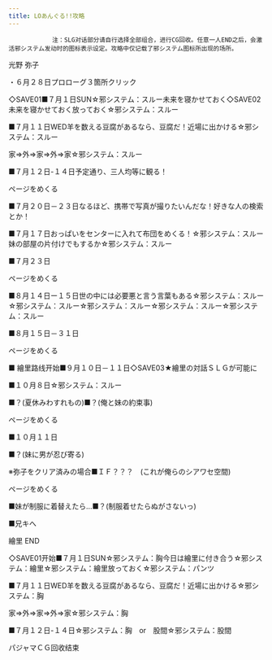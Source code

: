 ```yaml
---
title: LOあんぐる!!攻略
---
```


                注：SLG对话部分请自行选择全部组合，进行CG回收。任意一人END之后，会激活邪システム发动时的图标表示设定。攻略中仅记载了邪システム图标所出现的场所。

光野 弥子

・６月２８日プロローグ３箇所クリック

◇SAVE01■７月１日SUN☆邪システム：スルー未来を寝かせておく◇SAVE02未来を寝かせておく放っておく☆邪システム：スルー

■７月１１日WED羊を数える豆腐があるなら、豆腐だ！近場に出かける☆邪システム：スルー

家⇒外⇒家⇒外⇒家☆邪システム：スルー

■７月１２日-１４日予定通り、三人均等に観る！

ページをめくる

■７月２０日－２３日なるほど、携帯で写真が撮りたいんだな！好きな人の検索とか！

■７月１７日おっぱいをセンターに入れて布団をめくる！☆邪システム：スルー妹の部屋の片付けでもするか☆邪システム：スルー

■７月２３日

ページをめくる

■８月１４日ー１５日世の中には必要悪と言う言葉もある☆邪システム：スルー☆邪システム：スルー☆邪システム：スルー☆邪システム：スルー☆邪システム：スルー

■８月１５日－３１日

ページをめくる

■ 繪里路线开始■９月１０日－１１日◇SAVE03★繪里の対話ＳＬＧが可能に

■１０月８日☆邪システム：スルー

■？(夏休みわすれもの)■？(俺と妹の約束事)

ページをめくる

■１０月１１日

■？(妹に男が忍び寄る)

※弥子をクリア済みの場合■ＩＦ？？？　(これが俺らのシアワセ空間)

ページをめくる

■妹が制服に着替えたら…■？(制服着せたらぬがさないっ)

■兄キへ

繪里 END

◇SAVE01开始■７月１日SUN☆邪システム：胸今日は繪里に付き合う☆邪システム：繪里☆邪システム：繪里放っておく☆邪システム：パンツ

■７月１１日WED羊を数える豆腐があるなら、豆腐だ！近場に出かける☆邪システム：胸

家⇒外⇒家⇒外⇒家☆邪システム：胸

■７月１２日-１４日☆邪システム：胸　or　股間☆邪システム：股間

パジャマＣＧ回收结束


              

